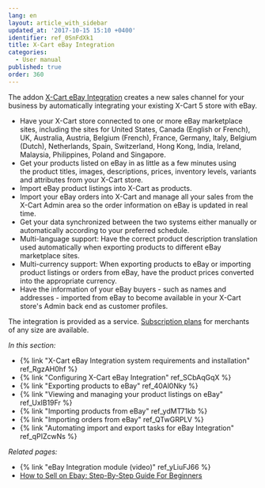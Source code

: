 ```yaml
---
lang: en
layout: article_with_sidebar
updated_at: '2017-10-15 15:10 +0400'
identifier: ref_0SnFdXk1
title: X-Cart eBay Integration
categories:
  - User manual
published: true
order: 360
---
```

The addon [X-Cart eBay Integration](https://market.x-cart.com/addons/ebay-integration.html) creates a new sales channel for your business by automatically integrating your existing X-Cart 5 store with eBay. 

   * Have your X-Cart store connected to one or more eBay marketplace sites, including the sites for United States, Canada (English or French), UK, Australia, Austria, Belgium (French), France, Germany, Italy, Belgium (Dutch), Netherlands, Spain, Switzerland, Hong Kong, India, Ireland, Malaysia, Philippines, Poland and Singapore. 
   * Get your products listed on eBay in as little as a few minutes using the product titles, images, descriptions, prices, inventory levels, variants and attributes from your X-Cart store. 
   * Import eBay product listings into X-Cart as products.
   * Import your eBay orders into X-Cart and manage all your sales from the X-Cart Admin area so the order information on eBay is updated in real time. 
   * Get your data synchronized between the two systems either manually or automatically according to your preferred schedule. 
   * Multi-language support: Have the correct product description translation used automatically when exporting products to different eBay marketplace sites.
   * Multi-currency support: When exporting products to eBay or importing product listings or orders from eBay, have the product prices converted into the appropriate currency.
   * Have the information of your eBay buyers - such as names and addresses - imported from eBay to become available in your X-Cart store's Admin back end as customer profiles.

The integration is provided as a service. [Subscription plans](http://www.x-cart.com/extensions/addons/ebay-integration.html) for merchants of any size are available.


_In this section:_

*   {% link "X-Cart eBay Integration system requirements and installation" ref_RgzAH0hf %}
*   {% link "Configuring X-Cart eBay Integration" ref_SCbAqGqX %}
*   {% link "Exporting products to eBay" ref_40Al0Nky %}
*   {% link "Viewing and managing your product listings on eBay" ref_UxlB19Fr %}
*   {% link "Importing products from eBay" ref_ydMT71kb %}
*   {% link "Importing orders from eBay" ref_QTwGRPLV %}
*   {% link "Automating import and export tasks for eBay Integration" ref_qPIZcwNs %}

_Related pages:_

* {% link "eBay Integration module (video)" ref_yLiuFJ66 %}
* [How to Sell on Ebay: Step-By-Step Guide For Beginners](https://www.x-cart.com/sell-online/how-to-sell-on-ebay.html "eBay Integration")
